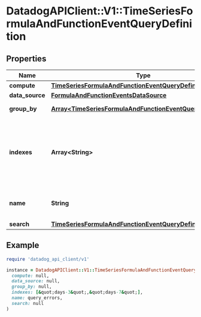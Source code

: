 # DatadogAPIClient::V1::TimeSeriesFormulaAndFunctionEventQueryDefinition

## Properties

| Name | Type | Description | Notes |
| ---- | ---- | ----------- | ----- |
| **compute** | [**TimeSeriesFormulaAndFunctionEventQueryDefinitionCompute**](TimeSeriesFormulaAndFunctionEventQueryDefinitionCompute.md) |  |  |
| **data_source** | [**FormulaAndFunctionEventsDataSource**](FormulaAndFunctionEventsDataSource.md) |  |  |
| **group_by** | [**Array&lt;TimeSeriesFormulaAndFunctionEventQueryGroupBy&gt;**](TimeSeriesFormulaAndFunctionEventQueryGroupBy.md) | Group by options. | [optional] |
| **indexes** | **Array&lt;String&gt;** | An array of index names to query in the stream. Omit or use &#x60;[]&#x60; to query all indexes at once. | [optional] |
| **name** | **String** | Name of the query for use in formulas. | [optional] |
| **search** | [**TimeSeriesFormulaAndFunctionEventQueryDefinitionSearch**](TimeSeriesFormulaAndFunctionEventQueryDefinitionSearch.md) |  | [optional] |

## Example

```ruby
require 'datadog_api_client/v1'

instance = DatadogAPIClient::V1::TimeSeriesFormulaAndFunctionEventQueryDefinition.new(
  compute: null,
  data_source: null,
  group_by: null,
  indexes: [&quot;days-3&quot;,&quot;days-7&quot;],
  name: query_errors,
  search: null
)
```

